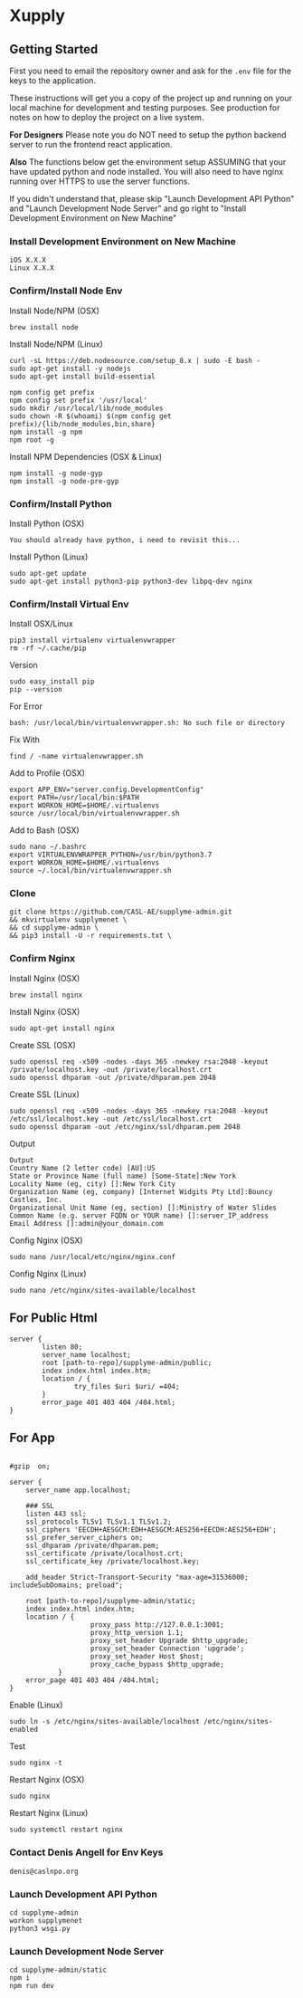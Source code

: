 # Xupply

## Getting Started

First you need to email the repository owner and ask for the `.env` file for the keys to the application.

These instructions will get you a copy of the project up and running on your local machine for development and testing purposes. See production for notes on how to deploy the project on a live system.

**For Designers** Please note you do NOT need to setup the python backend server to run the frontend react application.

**Also** The functions below get the environment setup ASSUMING that your have updated python and node installed. You will also need to have nginx running over HTTPS to use the server functions.

If you didn't understand that, please skip "Launch Development API Python" and "Launch Development Node Server" and go right to "Install Development Environment on New Machine"

### Install Development Environment on New Machine

```
iOS X.X.X
Linux X.X.X
```

### Confirm/Install Node Env
Install Node/NPM (OSX)

```
brew install node
```

Install Node/NPM (Linux)

```
curl -sL https://deb.nodesource.com/setup_8.x | sudo -E bash -
sudo apt-get install -y nodejs
sudo apt-get install build-essential
```

```
npm config get prefix
npm config set prefix '/usr/local'
sudo mkdir /usr/local/lib/node_modules
sudo chown -R $(whoami) $(npm config get prefix)/{lib/node_modules,bin,share}
npm install -g npm
npm root -g
```

Install NPM Dependencies (OSX & Linux)

```
npm install -g node-gyp
npm install -g node-pre-gyp
```

### Confirm/Install Python
Install Python (OSX)

```
You should already have python, i need to revisit this...
```

Install Python (Linux)

```
sudo apt-get update
sudo apt-get install python3-pip python3-dev libpq-dev nginx
```

### Confirm/Install Virtual Env
Install OSX/Linux
```
pip3 install virtualenv virtualenvwrapper
rm -rf ~/.cache/pip
```
Version
```
sudo easy_install pip
pip --version
```
For Error
```
bash: /usr/local/bin/virtualenvwrapper.sh: No such file or directory
```
Fix With
```
find / -name virtualenvwrapper.sh
```
Add to Profile (OSX)
```
export APP_ENV="server.config.DevelopmentConfig"
export PATH=/usr/local/bin:$PATH
export WORKON_HOME=$HOME/.virtualenvs
source /usr/local/bin/virtualenvwrapper.sh
```

Add to Bash (OSX)
```
sudo nano ~/.bashrc
export VIRTUALENVWRAPPER_PYTHON=/usr/bin/python3.7
export WORKON_HOME=$HOME/.virtualenvs
source ~/.local/bin/virtualenvwrapper.sh
```

### Clone
```
git clone https://github.com/CASL-AE/supplyme-admin.git
&& mkvirtualenv supplymenet \
&& cd supplyme-admin \
&& pip3 install -U -r requirements.txt \
```

### Confirm Nginx
Install Nginx (OSX)
```
brew install nginx
```

Install Nginx (OSX)
```
sudo apt-get install nginx
```

Create SSL (OSX)
```
sudo openssl req -x509 -nodes -days 365 -newkey rsa:2048 -keyout /private/localhost.key -out /private/localhost.crt
sudo openssl dhparam -out /private/dhparam.pem 2048
```

Create SSL (Linux)
```
sudo openssl req -x509 -nodes -days 365 -newkey rsa:2048 -keyout /etc/ssl/localhost.key -out /etc/ssl/localhost.crt
sudo openssl dhparam -out /etc/nginx/ssl/dhparam.pem 2048
```

Output
```
Output
Country Name (2 letter code) [AU]:US
State or Province Name (full name) [Some-State]:New York
Locality Name (eg, city) []:New York City
Organization Name (eg, company) [Internet Widgits Pty Ltd]:Bouncy Castles, Inc.
Organizational Unit Name (eg, section) []:Ministry of Water Slides
Common Name (e.g. server FQDN or YOUR name) []:server_IP_address
Email Address []:admin@your_domain.com
```

Config Nginx (OSX)
```
sudo nano /usr/local/etc/nginx/nginx.conf
```

Config Nginx (Linux)
```
sudo nano /etc/nginx/sites-available/localhost
```

## For Public Html
```
server {
        listen 80;
        server_name localhost;
        root [path-to-repo]/supplyme-admin/public;
        index index.html index.htm;
        location / {
                try_files $uri $uri/ =404;
        }
        error_page 401 403 404 /404.html;
}
```

## For App
```

#gzip  on;

server {
    server_name app.localhost;

    ### SSL
    listen 443 ssl;
    ssl_protocols TLSv1 TLSv1.1 TLSv1.2;
    ssl_ciphers 'EECDH+AESGCM:EDH+AESGCM:AES256+EECDH:AES256+EDH';
    ssl_prefer_server_ciphers on;
    ssl_dhparam /private/dhparam.pem;
    ssl_certificate /private/localhost.crt;
    ssl_certificate_key /private/localhost.key;

    add_header Strict-Transport-Security "max-age=31536000; includeSubDomains; preload";

    root [path-to-repo]/supplyme-admin/static;
    index index.html index.htm;
    location / {
                    proxy_pass http://127.0.0.1:3001;
                    proxy_http_version 1.1;
                    proxy_set_header Upgrade $http_upgrade;
                    proxy_set_header Connection 'upgrade';
                    proxy_set_header Host $host;
                    proxy_cache_bypass $http_upgrade;
            }
    error_page 401 403 404 /404.html;
}
```

Enable (Linux)

```
sudo ln -s /etc/nginx/sites-available/localhost /etc/nginx/sites-enabled
```

Test
```
sudo nginx -t
```
Restart Nginx (OSX)
```
sudo nginx
```

Restart Nginx (Linux)
```
sudo systemctl restart nginx
```


### Contact Denis Angell for Env Keys

```
denis@caslnpo.org
```

### Launch Development API Python

```
cd supplyme-admin
workon supplymenet
python3 wsgi.py
```

### Launch Development Node Server

```
cd supplyme-admin/static
npm i
npm run dev
```
